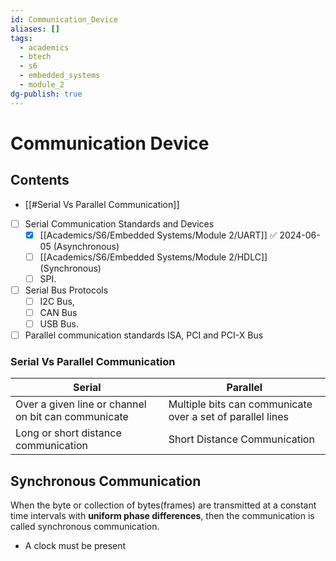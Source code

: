 ```yaml
---
id: Communication_Device
aliases: []
tags:
  - academics
  - btech
  - s6
  - embedded_systems
  - module_2
dg-publish: true
---
```

# Communication Device

## Contents
- [[#Serial Vs Parallel Communication]]
- [ ] Serial Communication Standards and Devices 
	- [x] [[Academics/S6/Embedded Systems/Module 2/UART]] ✅ 2024-06-05 (Asynchronous)
	- [ ] [[Academics/S6/Embedded Systems/Module 2/HDLC]] (Synchronous)
	- [ ] SPI.
- [ ] Serial Bus Protocols 
	- [ ] I2C Bus,
	- [ ] CAN Bus 
	- [ ] USB Bus.
- [ ] Parallel communication standards ISA, PCI and PCI-X Bus

### Serial Vs Parallel Communication

| Serial                                              | Parallel                                                       |
| --------------------------------------------------- | -------------------------------------------------------------- |
| Over a given line or channel on bit can communicate | Multiple bits can communicate over a set of parallel lines<br> |
| Long or short distance communication                | Short Distance Communication                                   |

## Synchronous Communication
When the byte or collection of bytes(frames) are transmitted at a constant time intervals with **uniform phase differences**, then the communication is called synchronous communication. 
- A clock must be present 

